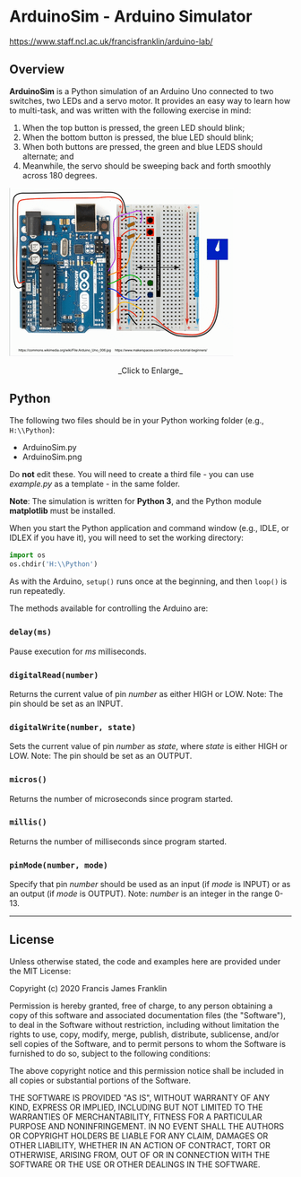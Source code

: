 ArduinoSim - Arduino Simulator
==============================

https://www.staff.ncl.ac.uk/francisfranklin/arduino-lab/

## Overview

**ArduinoSim** is a Python simulation of an Arduino Uno connected to two switches, two LEDs and a servo motor. It provides an easy way to learn how to multi-task, and was written with the following exercise in mind:

1. When the top button is pressed, the green LED should blink;
2. When the bottom button is pressed, the blue LED should blink;
3. When both buttons are pressed, the green and blue LEDS should alternate; and
4. Meanwhile, the servo should be sweeping back and forth smoothly across 180 degrees.

<a href="images/Demo-800x600.gif"><img style="align:center;" src="images/Demo-400x300.gif"/></a>
<div style="text-align: center;">_Click to Enlarge_</div>

## Python

The following two files should be in your Python working folder (e.g., `H:\\Python`):

- ArduinoSim.py
- ArduinoSim.png

Do **not** edit these. You will need to create a third file - you can use _example.py_ as a template - in the same folder.

**Note**: The simulation is written for **Python 3**, and the Python module **matplotlib** must be installed.

When you start the Python application and command window (e.g., IDLE, or IDLEX if you have it), you will need to set the working directory:
```python
import os
os.chdir('H:\\Python')
```

As with the Arduino, `setup()` runs once at the beginning, and then `loop()` is run repeatedly.

The methods available for controlling the Arduino are:

### `delay(ms)`
Pause execution for *ms* milliseconds.
### `digitalRead(number)`
Returns the current value of pin _number_ as either HIGH or LOW. Note: The pin should be set as an INPUT.
### `digitalWrite(number, state)`
Sets the current value of pin _number_ as _state_, where _state_ is either HIGH or LOW. Note: The pin should be set as an OUTPUT.
### `micros()`
Returns the number of microseconds since program started.
### `millis()`
Returns the number of milliseconds since program started.
### `pinMode(number, mode)`
Specify that pin _number_ should be used as an input (if _mode_ is INPUT) or as an output (if _mode_ is OUTPUT). Note: _number_ is an integer in the range 0-13.

--------

## License

Unless otherwise stated, the code and examples here are
provided under the MIT License:

Copyright (c) 2020 Francis James Franklin

Permission is hereby granted, free of charge, to any person
obtaining a copy of this software and associated
documentation files (the "Software"), to deal in the
Software without restriction, including without limitation
the rights to use, copy, modify, merge, publish,
distribute, sublicense, and/or sell copies of the Software,
and to permit persons to whom the Software is furnished to
do so, subject to the following conditions:

The above copyright notice and this permission notice shall
be included in all copies or substantial portions of the
Software.

THE SOFTWARE IS PROVIDED "AS IS", WITHOUT WARRANTY OF ANY
KIND, EXPRESS OR IMPLIED, INCLUDING BUT NOT LIMITED TO THE
WARRANTIES OF MERCHANTABILITY, FITNESS FOR A PARTICULAR
PURPOSE AND NONINFRINGEMENT. IN NO EVENT SHALL THE AUTHORS
OR COPYRIGHT HOLDERS BE LIABLE FOR ANY CLAIM, DAMAGES OR
OTHER LIABILITY, WHETHER IN AN ACTION OF CONTRACT, TORT OR
OTHERWISE, ARISING FROM, OUT OF OR IN CONNECTION WITH THE
SOFTWARE OR THE USE OR OTHER DEALINGS IN THE SOFTWARE.
